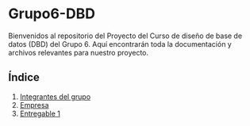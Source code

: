 # Grupo6-DBD
Bienvenidos al repositorio del Proyecto del Curso de diseño de base de datos (DBD) del Grupo 6. Aquí encontrarán toda la documentación y archivos relevantes para nuestro proyecto.

## Índice

1. [Integrantes del grupo](Integrantes/integrantes.md)
2. [Empresa](Empresa/empresa.md)
3. [Entregable 1](Entregable%201/entregable%201.md)
